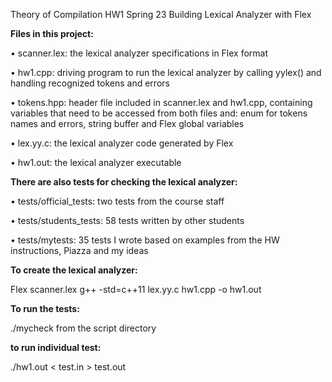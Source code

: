 Theory of Compilation HW1 Spring 23
Building Lexical Analyzer with Flex

**Files in this project:**

• scanner.lex:
the lexical analyzer specifications in Flex format

• hw1.cpp:
driving program to run the lexical analyzer by calling yylex() and
handling recognized tokens and errors

• tokens.hpp:
header file included in scanner.lex and hw1.cpp, containing variables that
need to be accessed from both files and: enum for tokens names and errors,
string buffer and Flex global variables

• lex.yy.c:
the lexical analyzer code generated by Flex

• hw1.out:
the lexical analyzer executable

**There are also tests for checking the lexical analyzer:**

• tests/official_tests:
two tests from the course staff

• tests/students_tests:
58 tests written by other students

• tests/mytests:
35 tests I wrote based on examples from the HW instructions, Piazza and my ideas

**To create the lexical analyzer:**

Flex scanner.lex
g++ -std=c++11 lex.yy.c hw1.cpp -o hw1.out

**To run the tests:**

./mycheck
from the script directory

**to run individual test:**

./hw1.out < test.in > test.out


